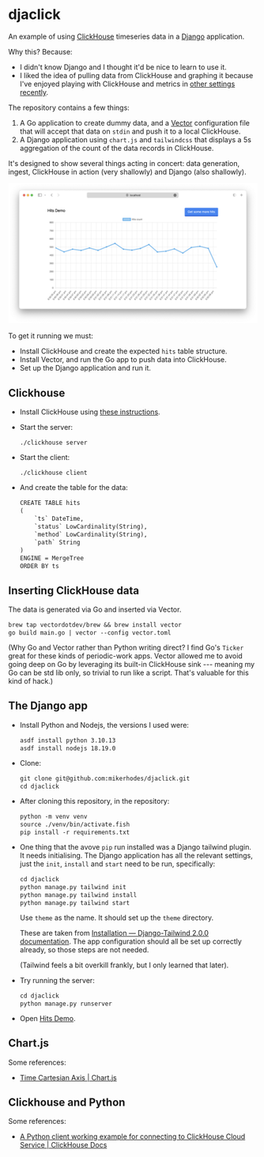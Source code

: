 # djaclick

An example of using [ClickHouse] timeseries data in a [Django] application.

Why this? Because:

- I didn't know Django and I thought it'd be nice to learn to use it.
- I liked the idea of pulling data from ClickHouse and graphing it because I've
  enjoyed playing with ClickHouse and metrics in [other settings recently].

The repository contains a few things:

1. A Go application to create dummy data, and a [Vector] configuration file that
   will accept that data on `stdin` and push it to a local ClickHouse.
2. A Django application using `chart.js` and `tailwindcss` that displays a 5s
   aggregation of the count of the data records in ClickHouse.

It's designed to show several things acting in concert: data generation, ingest,
ClickHouse in action (very shallowly) and Django (also shallowly).

![](images/demo.png)

To get it running we must:

- Install ClickHouse and create the expected `hits` table structure.
- Install Vector, and run the Go app to push data into ClickHouse.
- Set up the Django application and run it.

[Django]: https://www.djangoproject.com/
[ClickHouse]: https://clickhouse.com/
[Vector]: https://vector.dev/
[other settings recently]: https://dx13.co.uk/articles/2023/08/29/journal/

## Clickhouse

- Install ClickHouse using
  [these instructions](https://clickhouse.com/#getting_started).

- Start the server:

  ```
  ./clickhouse server
  ```

- Start the client:

  ```
  ./clickhouse client
  ```

- And create the table for the data:

  ```
  CREATE TABLE hits
  (
      `ts` DateTime,
      `status` LowCardinality(String),
      `method` LowCardinality(String),
      `path` String
  )
  ENGINE = MergeTree
  ORDER BY ts
  ```

## Inserting ClickHouse data

The data is generated via Go and inserted via Vector.

```
brew tap vectordotdev/brew && brew install vector
go build main.go | vector --config vector.toml
```

(Why Go and Vector rather than Python writing direct? I find Go's `Ticker` great
for these kinds of periodic-work apps. Vector allowed me to avoid going deep on
Go by leveraging its built-in ClickHouse sink --- meaning my Go can be std lib
only, so trivial to run like a script. That's valuable for this kind of hack.)

## The Django app

- Install Python and Nodejs, the versions I used were:

  ```
  asdf install python 3.10.13
  asdf install nodejs 18.19.0
  ```

- Clone:

  ```
  git clone git@github.com:mikerhodes/djaclick.git
  cd djaclick
  ```

- After cloning this repository, in the repository:

  ```
  python -m venv venv
  source ./venv/bin/activate.fish
  pip install -r requirements.txt
  ```

- One thing that the avove `pip` run installed was a Django tailwind plugin. It
  needs initialising. The Django application has all the relevant settings, just
  the `init`, `install` and `start` need to be run, specifically:

  ```
  cd djaclick
  python manage.py tailwind init
  python manage.py tailwind install
  python manage.py tailwind start
  ```

  Use `theme` as the name. It should set up the `theme` directory.

  These are taken from
  [Installation — Django-Tailwind 2.0.0 documentation](https://django-tailwind.readthedocs.io/en/latest/installation.html).
  The app configuration should all be set up correctly already, so those steps
  are not needed.

  (Tailwind feels a bit overkill frankly, but I only learned that later).

- Try running the server:

  ```
  cd djaclick
  python manage.py runserver
  ```

- Open [Hits Demo](http://localhost:8000/hits/).

## Chart.js

Some references:

- [Time Cartesian Axis | Chart.js](https://www.chartjs.org/docs/latest/axes/cartesian/time.html)

## Clickhouse and Python

Some references:

- [A Python client working example for connecting to ClickHouse Cloud Service | ClickHouse Docs](https://clickhouse.com/docs/knowledgebase/python-clickhouse-connect-example)
